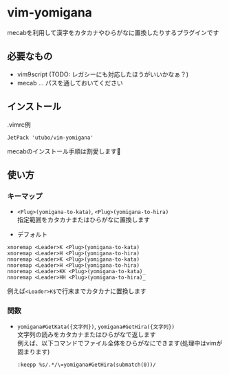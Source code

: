 # vim-yomigana
mecabを利用して漢字をカタカナやひらがなに置換したりするプラグインです

## 必要なもの
- vim9script (TODO: レガシーにも対応したほうがいいかなぁ？)
- mecab … パスを通しておいてください

## インストール
.vimrc例
```vimscript
JetPack 'utubo/vim-yomigana'
```

mecabのインストール手順は割愛します🙇

## 使い方

### キーマップ
- `<Plug>(yomigana-to-kata)`, `<Plug>(yomigana-to-hira)`  
  指定範囲をカタカナまたはひらがなに置換します  

- デフォルト
```vimscript
xnoremap <Leader>K <Plug>(yomigana-to-kata)
xnoremap <Leader>H <Plug>(yomigana-to-hira)
nnoremap <Leader>K <Plug>(yomigana-to-kata)
nnoremap <Leader>H <Plug>(yomigana-to-hira)
nnoremap <Leader>KK <Plug>(yomigana-to-kata)_
nnoremap <Leader>HH <Plug>(yomigana-to-hira)_
```

例えば`<Leader>K$`で行末までカタカナに置換します

### 関数

- `yomigana#GetKata({文字列})`, `yomigana#GetHira({文字列})`  
  文字列の読みをカタカナまたはひらがなで返します  
  例えば、以下コマンドでファイル全体をひらがなにできます(処理中はvimが固まります)  
  ```vimscript
  :keepp %s/.*/\=yomigana#GetHira(submatch(0))/
  ```

